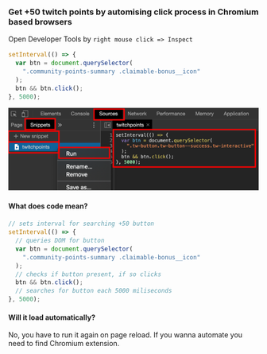 ### Get +50 twitch points by automising click process in Chromium based browsers

Open Developer Tools by ```right mouse click => Inspect```

```Javascript
setInterval(() => {
  var btn = document.querySelector(
    ".community-points-summary .claimable-bonus__icon"
  );
  btn && btn.click();
}, 5000);
```

![](snippet.png)

#### What does code mean?

```Javascript
// sets interval for searching +50 button
setInterval(() => {
  // queries DOM for button
  var btn = document.querySelector(
    ".community-points-summary .claimable-bonus__icon"
  );
  // checks if button present, if so clicks
  btn && btn.click();
  // searches for button each 5000 miliseconds
}, 5000);
```

#### Will it load automatically?

No, you have to run it again on page reload. If you wanna automate you need to find Chromium extension.


